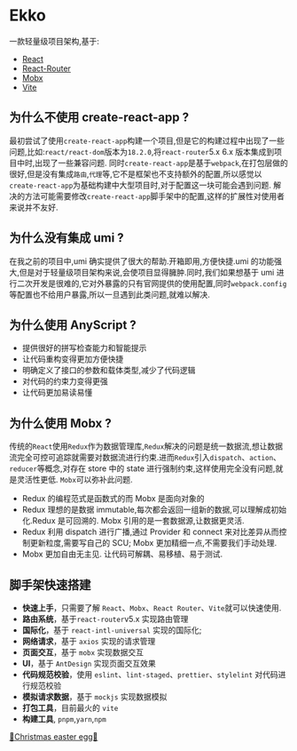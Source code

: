 # Ekko

一款轻量级项目架构,基于:

- [React](https://github.com/facebook/react)
- [React-Router](https://github.com/ReactTraining/react-router)
- [Mobx](https://github.com/mobxjs/mobx)
- [Vite](https://github.com/vitejs/vite)

## 为什么不使用 create-react-app ?

最初尝试了使用`create-react-app`构建一个项目,但是它的构建过程中出现了一些问题,比如:`react/react-dom`版本为`18.2.0`,将`react-router`5.x 6.x 版本集成到项目中时,出现了一些兼容问题. 同时`create-react-app`是基于`webpack`,在打包层做的很好,但是没有集成`路由`,`代理`等,它不是框架也不支持额外的配置,所以感觉以`create-react-app`为基础构建中大型项目时,对于配置这一块可能会遇到问题.
解决的方法可能需要修改`create-react-app`脚手架中的配置,这样的扩展性对使用者来说并不友好.

## 为什么没有集成 umi ?

在我之前的项目中,umi 确实提供了很大的帮助.开箱即用,方便快捷.umi 的功能强大,但是对于轻量级项目架构来说,会使项目显得臃肿.同时,我们如果想基于 umi 进行二次开发是很难的,它对外暴露的只有官网提供的使用配置,同时`webpack.config`等配置也不给用户暴露,所以一旦遇到此类问题,就难以解决.

## 为什么使用 AnyScript ?

- 提供很好的拼写检查能力和智能提示
- 让代码重构变得更加方便快捷
- 明确定义了接口的参数和载体类型,减少了代码逻辑
- 对代码的约束力变得更强
- 让代码更加易读易懂

## 为什么使用 Mobx ?

传统的`React`使用`Redux`作为数据管理库,`Redux`解决的问题是统一数据流,想让数据流完全可控可追踪就需要对数据流进行约束.进而`Redux`引入`dispatch`、`action`、`reducer`等概念,对存在 store 中的 state 进行强制约束,这样使用完全没有问题,就是灵活性更低. `Mobx`可以弥补此问题.

- Redux 的编程范式是函数式的而 Mobx 是面向对象的
- Redux 理想的是数据 immutable,每次都会返回一组新的数据,可以理解成初始化.Redux 是可回溯的. Mobx 引用的是一套数据源,让数据更灵活.
- Redux 利用 dispatch 进行广播,通过 Provider 和 connect 来对比差异从而控制更新粒度,需要写自己的 SCU; Mobx 更加精细一点,不需要我们手动处理.
- Mobx 更加自由无主见. 让代码可解耦、易移植、易于测试.

## 脚手架快速搭建

- **快速上手**，只需要了解 `React`、`Mobx`、`React Router`、`Vite`就可以快速使用.
- **路由系统**，基于`react-router`v5.x 实现路由管理
- **国际化**，基于 `react-intl-universal` 实现的国际化;
- **网络请求**，基于 `axios` 实现的请求管理
- **页面交互**，基于 `mobx` 实现数据交互
- **UI**，基于 `AntDesign` 实现页面交互效果
- **代码规范校验**，使用 `eslint`、`lint-staged`、`prettier`、`stylelint` 对代码进行规范校验
- **模拟请求数据**，基于 `mockjs` 实现数据模拟
- **打包工具**，目前最火的 `vite`
- **构建工具**, `pnpm`,`yarn`,`npm`

[🎄Christmas easter egg🎄](https://github.com/ant-design/ant-design/issues/13098)
